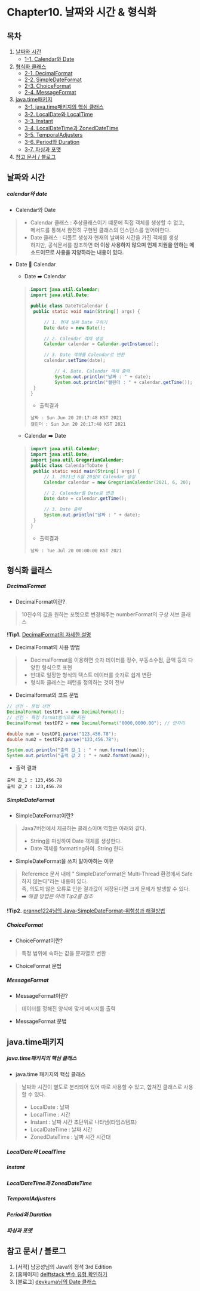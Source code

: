 # Chapter10. 날짜와 시간 & 형식화

## 목차 
1. [날짜와 시간](https://github.com/hongcoding94/java_storage/blob/main/Chapter10.%20%EB%82%A0%EC%A7%9C%EC%99%80%20%EC%8B%9C%EA%B0%84%20&%20%ED%98%95%EC%8B%9D%ED%99%94.md#%EB%82%A0%EC%A7%9C%EC%99%80-%EC%8B%9C%EA%B0%84 "날짜와 시간")
    - [1-1. Calendar와 Date](https://github.com/hongcoding94/java_storage/blob/main/Chapter10.%20%EB%82%A0%EC%A7%9C%EC%99%80%20%EC%8B%9C%EA%B0%84%20&%20%ED%98%95%EC%8B%9D%ED%99%94.md#calendar%EC%99%80-date "Calendar와 Date")
2. [형식화 클래스](https://github.com/hongcoding94/java_storage/blob/main/Chapter10.%20%EB%82%A0%EC%A7%9C%EC%99%80%20%EC%8B%9C%EA%B0%84%20&%20%ED%98%95%EC%8B%9D%ED%99%94.md#%ED%98%95%EC%8B%9D%ED%99%94-%ED%81%B4%EB%9E%98%EC%8A%A4 "형식화 클래스")
    - [2-1. DecimalFormat](https://github.com/hongcoding94/java_storage/blob/main/Chapter10.%20%EB%82%A0%EC%A7%9C%EC%99%80%20%EC%8B%9C%EA%B0%84%20&%20%ED%98%95%EC%8B%9D%ED%99%94.md#decimalformat "DecimalFormat")
    - [2-2. SimpleDateFormat](https://github.com/hongcoding94/java_storage/blob/main/Chapter10.%20%EB%82%A0%EC%A7%9C%EC%99%80%20%EC%8B%9C%EA%B0%84%20&%20%ED%98%95%EC%8B%9D%ED%99%94.md#simpledateformat "SimpleDateFormat")
    - [2-3. ChoiceFormat](https://github.com/hongcoding94/java_storage/blob/main/Chapter10.%20%EB%82%A0%EC%A7%9C%EC%99%80%20%EC%8B%9C%EA%B0%84%20&%20%ED%98%95%EC%8B%9D%ED%99%94.md#choiceformat "ChoiceFormat")
    - [2-4. MessageFormat](https://github.com/hongcoding94/java_storage/blob/main/Chapter10.%20%EB%82%A0%EC%A7%9C%EC%99%80%20%EC%8B%9C%EA%B0%84%20&%20%ED%98%95%EC%8B%9D%ED%99%94.md#messageformat "MessageFormat")
3. [java.time패키지](https://github.com/hongcoding94/java_storage/blob/main/Chapter10.%20%EB%82%A0%EC%A7%9C%EC%99%80%20%EC%8B%9C%EA%B0%84%20&%20%ED%98%95%EC%8B%9D%ED%99%94.md#javatime%ED%8C%A8%ED%82%A4%EC%A7%80 "java.time패키지")
    - [3-1. java.time패키지의 핵심 클래스](https://github.com/hongcoding94/java_storage/blob/main/Chapter10.%20%EB%82%A0%EC%A7%9C%EC%99%80%20%EC%8B%9C%EA%B0%84%20&%20%ED%98%95%EC%8B%9D%ED%99%94.md#javatime%ED%8C%A8%ED%82%A4%EC%A7%80%EC%9D%98-%ED%95%B5%EC%8B%AC-%ED%81%B4%EB%9E%98%EC%8A%A4 "java.time패키지의 핵심 클래스")
    - [3-2. LocalDate와 LocalTime](https://github.com/hongcoding94/java_storage/blob/main/Chapter10.%20%EB%82%A0%EC%A7%9C%EC%99%80%20%EC%8B%9C%EA%B0%84%20&%20%ED%98%95%EC%8B%9D%ED%99%94.md#localdate%EC%99%80-localtime "LocalDate와 LocalTime")
    - [3-3. Instant](https://github.com/hongcoding94/java_storage/blob/main/Chapter10.%20%EB%82%A0%EC%A7%9C%EC%99%80%20%EC%8B%9C%EA%B0%84%20&%20%ED%98%95%EC%8B%9D%ED%99%94.md#instant "Instant")
    - [3-4. LocalDateTime과 ZonedDateTime](https://github.com/hongcoding94/java_storage/blob/main/Chapter10.%20%EB%82%A0%EC%A7%9C%EC%99%80%20%EC%8B%9C%EA%B0%84%20%26%20%ED%98%95%EC%8B%9D%ED%99%94.md#localdatetime%EA%B3%BC-zoneddatetime "LocalDateTime과 ZonedDateTime")
    - [3-5. TemporalAdjusters](https://github.com/hongcoding94/java_storage/blob/main/Chapter10.%20%EB%82%A0%EC%A7%9C%EC%99%80%20%EC%8B%9C%EA%B0%84%20&%20%ED%98%95%EC%8B%9D%ED%99%94.md#temporaladjusters "TemporalAdjusters")
    - [3-6. Period와 Duration](https://github.com/hongcoding94/java_storage/blob/main/Chapter10.%20%EB%82%A0%EC%A7%9C%EC%99%80%20%EC%8B%9C%EA%B0%84%20&%20%ED%98%95%EC%8B%9D%ED%99%94.md#period%EC%99%80-duration "Period와 Duration")
    - [3-7. 파싱과 포맷](https://github.com/hongcoding94/java_storage/blob/main/Chapter10.%20%EB%82%A0%EC%A7%9C%EC%99%80%20%EC%8B%9C%EA%B0%84%20&%20%ED%98%95%EC%8B%9D%ED%99%94.md#%ED%8C%8C%EC%8B%B1%EA%B3%BC-%ED%8F%AC%EB%A7%B7 "파싱과 포맷")
4. [참고 문서 / 블로그](https://github.com/hongcoding94/java_storage/blob/main/Chapter10.%20%EB%82%A0%EC%A7%9C%EC%99%80%20%EC%8B%9C%EA%B0%84%20&%20%ED%98%95%EC%8B%9D%ED%99%94.md#%EC%B0%B8%EA%B3%A0-%EB%AC%B8%EC%84%9C--%EB%B8%94%EB%A1%9C%EA%B7%B8 "참고 문서 / 블로그")


## 날짜와 시간

##### calendar와 date

 - Calendar와 Date
 > - Calendar 클래스 : 추상클래스이기 떄문에 직접 객체를 생성할 수 없고,<br/>
 > 메서드를 통해서 완전히 구현된 클래스의 인스턴스를 얻어야한다.
 > - Date 클래스 : 디폴트 생성자 현재의 날짜와 시간을 가진 객체를 생성<br/>
 > 하지만, 공식문서를 참조하면 **더 이상 사용하지 않으며 언제 지원을 안하는 메소드이므로 사용을 지양하라는 내용이 있다.**

 - Date 🔄 Calendar
     - Date ➡️ Calendar
     > ```java
     > import java.util.Calendar;
     > import java.util.Date; 
     > 
     > public class DateToCalendar {    
     > 	public static void main(String[] args) {                
     > 
     > 	    // 1. 현재 날짜 Date 구하기        
     > 	    Date date = new Date();         
     > 
     > 	    // 2. Calendar 객체 생성        
     > 	    Calendar calendar = Calendar.getInstance();         
     > 
     > 	    // 3. Date 객체를 Calendar로 변환        
     > 	    calendar.setTime(date);         
     > 
     >  	    // 4. Date, Calendar 객체 출력        
     >  	    System.out.println("날짜 : " + date);     
     >  	    System.out.println("캘린더 : " + calendar.getTime());   
     > 	}
     > }
     > ```
     > - 출력결과
     > ```text
     > 날짜 : Sun Jun 20 20:17:48 KST 2021  
     > 캘린더 : Sun Jun 20 20:17:48 KST 2021   
     > ```

    - Calendar ➡️ Date
    >  ```java
    > import java.util.Calendar;
    > import java.util.Date;
    > import java.util.GregorianCalendar; 
    > public class CalendarToDate {   
    > 	public static void main(String[] args) {
    >       // 1. 2021년 6월 20일로 Calendar 생성        
    > 		Calendar calendar = new GregorianCalendar(2021, 6, 20);         
    > 
    > 		// 2. Calendar를 Date로 변경        
    > 		Date date = calendar.getTime();        
    > 
    > 		// 3. Date 출력       
    > 		System.out.println("날짜 : " + date);
    > 	}
    > }
    > ```
    > - 출력결과
    > ```text
    > 날짜 : Tue Jul 20 00:00:00 KST 2021
    > ```

## 형식화 클래스

##### DecimalFormat

 - DecimalFormat이란? 
 > 10진수의 값을 원하는 포멧으로 변경해주는 numberFormat의 구상 서브 클래스 

 **!Tip1.** [DecimalFormat의 자세한 설명](http://cris.joongbu.ac.kr/course/2019-1/jcp/api/java/text/DecimalFormat.html)

 - DecimalFormat의 사용 방법
 >  - DecimalFormat을 이용하면 숫자 데이터를 정수, 부동소수점, 금액 등의 다양한 형식으로 표현
 >  - 반대로 일정한 형식의 텍스트 데이터를 숫자로 쉽게 변환
 >  - 형식화 클래스는 패턴을 정의하는 것이 전부

 - Decimalformat의 코드 문법
 ```java
 // 선언 - 문법 선언
 DecimalFormat testDF1 = new DecimalFormat();
 // 선언 - 특정 format방식으로 지원
 DecimalFormat testDF2 = new DecimalFormat("0000,0000.00"); // 만자리
 
 double num = testDF1.parse("123,456.78");
 double num2 = testDF2.parse("123,456.78");
 
 System.out.println("출력 값_1 : " + num.format(num));
 System.out.println("출력 값_2 : " + num2.format(num2));
 ```
 
 - 출력 결과
 ```text
 출력 값_1 : 123,456.78
 출력 값_2 : 123,456.78
 ```
 
##### SimpleDateFormat

 - SimpleDateFormat이란?
 > Java7버전에서 제공하는 클래스이며 역할은 아래와 같다.
 >  - String을 파싱하여 Date 객체를 생성한다.
 >  - Date 객체를 formatting하여. String 한다.
 
 - SimpleDateFormat을 쓰지 말아야하는 이유
 > Referemce 문서 내에 " SimpleDateFormat은 Multi-Thread 환경에서 Safe하지 않는다"라는 내용이 있다.<br/>
 > 즉, 의도치 않은 오류로 인한 결과값이 저장된다면 크게 문제가 발생할 수 있다. ➡️ *해결 방법은 아래 Tip2를 참조*

 **!Tip2.** [pranne1224님의 Java-SimpleDateFormat-위험성과 해결방법](https://velog.io/@pranne1224/Java-SimpleDateFormat-%EC%9C%84%ED%97%98%EC%84%B1)

##### ChoiceFormat

 - ChoiceFormat이란?
 > 특정 범위에 속하는 값을 문자열로 변환

 - ChoiceFormat 문법
 >

##### MessageFormat

 - MessageFormat이란?
 > 데이터를 정해진 양식에 맞게 메시지를 출력

 - MessageFormat 문법
 > 

## java.time패키지

##### java.time패키지의 핵심 클래스
 
 - java.time 패키지의 핵심 클래스
 > 날짜와 시간이 별도로 분리되어 있어 따로 사용할 수 있고, 합쳐진 클래스로 사용할 수 있다.
 >  - LocalDate : 날짜
 >  - LocalTime : 시간
 >  - Instant : 날짜 시간 초단위로 나타냄(타임스탬프)
 >  - LocalDateTime : 날짜 시간
 >  - ZonedDateTime : 날짜 시간 시간대
 
##### LocalDate와 LocalTime

##### Instant

##### LocalDateTime과 ZonedDateTime

##### TemporalAdjusters

##### Period와 Duration

##### 파싱과 포맷

## 참고 문서 / 블로그
1. [서적] 남궁성님의 Java의 정석 3rd Edition
2. [홈페이지] [delftstack 변수 유형 확인하기](https://www.delftstack.com/ko/howto/java/how-to-check-type-of-a-variable-in-java/)
3. [블로그] [devkuma님의 Date 클래스](https://www.devkuma.com/docs/java/date-class/)
